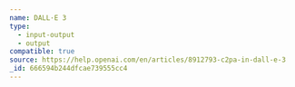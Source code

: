 ```yaml
---
name: DALL·E 3
type:
  - input-output
  - output
compatible: true
source: https://help.openai.com/en/articles/8912793-c2pa-in-dall-e-3
_id: 666594b244dfcae739555cc4
---
```


